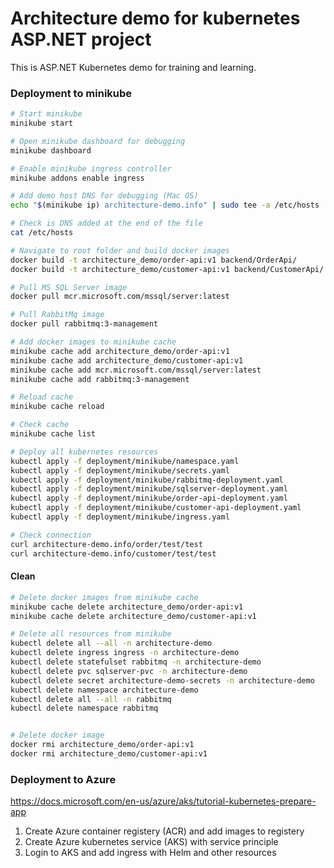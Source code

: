 # Architecture demo for kubernetes ASP.NET project

This is ASP.NET Kubernetes demo for training and learning.

### Deployment to minikube

```bash
# Start minikube
minikube start

# Open minikube dashboard for debugging
minikube dashboard

# Enable minikube ingress controller
minikube addons enable ingress

# Add demo host DNS for debugging (Mac OS)
echo "$(minikube ip) architecture-demo.info" | sudo tee -a /etc/hosts

# Check is DNS added at the end of the file
cat /etc/hosts

# Navigate to root folder and build docker images
docker build -t architecture_demo/order-api:v1 backend/OrderApi/
docker build -t architecture_demo/customer-api:v1 backend/CustomerApi/

# Pull MS SQL Server image
docker pull mcr.microsoft.com/mssql/server:latest

# Pull RabbitMq image
docker pull rabbitmq:3-management

# Add docker images to minikube cache
minikube cache add architecture_demo/order-api:v1
minikube cache add architecture_demo/customer-api:v1
minikube cache add mcr.microsoft.com/mssql/server:latest
minikube cache add rabbitmq:3-management

# Reload cache
minikube cache reload

# Check cache
minikube cache list

# Deploy all kubernetes resources
kubectl apply -f deployment/minikube/namespace.yaml 
kubectl apply -f deployment/minikube/secrets.yaml 
kubectl apply -f deployment/minikube/rabbitmq-deployment.yaml 
kubectl apply -f deployment/minikube/sqlserver-deployment.yaml 
kubectl apply -f deployment/minikube/order-api-deployment.yaml
kubectl apply -f deployment/minikube/customer-api-deployment.yaml
kubectl apply -f deployment/minikube/ingress.yaml

# Check connection
curl architecture-demo.info/order/test/test
curl architecture-demo.info/customer/test/test
```

#### Clean

```bash
# Delete docker images from minikube cache
minikube cache delete architecture_demo/order-api:v1
minikube cache delete architecture_demo/customer-api:v1

# Delete all resources from minikube
kubectl delete all --all -n architecture-demo
kubectl delete ingress ingress -n architecture-demo
kubectl delete statefulset rabbitmq -n architecture-demo
kubectl delete pvc sqlserver-pvc -n architecture-demo
kubectl delete secret architecture-demo-secrets -n architecture-demo
kubectl delete namespace architecture-demo
kubectl delete all --all -n rabbitmq
kubectl delete namespace rabbitmq


# Delete docker image
docker rmi architecture_demo/order-api:v1
docker rmi architecture_demo/customer-api:v1
```

### Deployment to Azure

https://docs.microsoft.com/en-us/azure/aks/tutorial-kubernetes-prepare-app

1. Create Azure container registery (ACR) and add images to registery
3. Create Azure kubernetes service (AKS) with service principle
4. Login to AKS and add ingress with Helm and other resources


